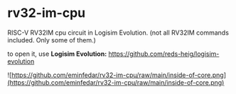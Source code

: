 # rv32-im-cpu
RISC-V RV32IM cpu circuit in Logisim Evolution. (not all RV32IM commands included. Only some of them.)

to open it, use **Logisim Evolution:**
https://github.com/reds-heig/logisim-evolution

![https://github.com/eminfedar/rv32-im-cpu/raw/main/inside-of-core.png](https://github.com/eminfedar/rv32-im-cpu/raw/main/inside-of-core.png)
